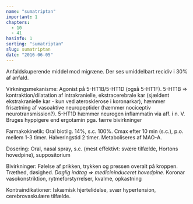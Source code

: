```yaml
---
name: "sumatriptan"
important: 1
chapters:  
  - 10 
  - 41
hasinfo: 1
sorting: "sumatriptan"
slug: sumatriptan
date: "2016-06-05"
---
```


Anfaldskuperende middel mod migræne. Der ses umiddelbart recidiv i 30% af anfald.

Virkningsmekanisme: Agonist på 5-HT1B/5-HT1D (også 5-HT1F). 5-HT1B => kontraktion/dilatation af intrakranielle, ekstracerebrale kar (sjældent ekstrakranielle kar - kun ved aterosklerose i koronarkar), hæmmer frisætning af vasoaktive neuropeptider (hæmmer nociceptiv neurotransmission?). 5-HT1D hæmmer neurogen inflammatin via aff. i n. V. Bruges hyppigere end ergotamin pga. færre bivirkninger

Farmakokinetik: Oral biotilg. 14%, s.c. 100%. Cmax efter 10 min (s.c.), p.o. mellem 1-3 timer. Halveringstid 2 timer. Metaboliseres af MAO-A.

Dosering: Oral, nasal spray, s.c. (mest effektivt: svære tilfælde, Hortons hovedpine), suppositorium

Bivirkninger: Følelse af prikken, trykken og pressen overalt på kroppen. Træthed, døsighed. <em>Daglig indtag => medicininduceret hovedpine.</em> Koronar vasokonstriktion, rytmeforstyrrelser, kvalme, opkastning

Kontraindikationer: Iskæmisk hjertelidelse, svær hypertension, cerebrovaskulære tilfælde.
